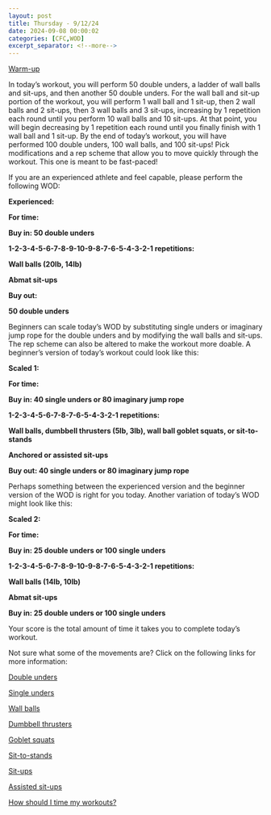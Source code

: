 ```yaml
---
layout: post
title: Thursday - 9/12/24
date: 2024-09-08 00:00:02
categories: [CFC,WOD]
excerpt_separator: <!--more-->
---
```

[Warm-up](https://communityfitnessclub.wixsite.com/website/post/basic-full-body-warm-up)

In today’s workout, you will perform 50 double unders, a ladder of wall balls and sit-ups, and then another 50 double unders. For the wall ball and sit-up portion of the workout, you will perform 1 wall ball and 1 sit-up, then 2 wall balls and 2 sit-ups, then 3 wall balls and 3 sit-ups, increasing by 1 repetition each round until you perform 10 wall balls and 10 sit-ups. At that point, you will begin decreasing by 1 repetition each round until you finally finish with 1 wall ball and 1 sit-up. By the end of today’s workout, you will have performed 100 double unders, 100 wall balls, and 100 sit-ups! Pick modifications and a rep scheme that allow you to move quickly through the workout. This one is meant to be fast-paced!

If you are an experienced athlete and feel capable, please perform the following WOD:

**Experienced:**

**For time:**

**Buy in: 50 double unders**

**1-2-3-4-5-6-7-8-9-10-9-8-7-6-5-4-3-2-1 repetitions:**

**Wall balls (20lb, 14lb)**

**Abmat sit-ups**

**Buy out:**

**50 double unders**
<!--more-->

Beginners can scale today’s WOD by substituting single unders or imaginary jump rope for the double unders and by modifying the wall balls and sit-ups. The rep scheme can also be altered to make the workout more doable. A beginner’s version of today’s workout could look like this:

**Scaled 1:**

**For time:**

**Buy in: 40 single unders or 80 imaginary jump rope**

**1-2-3-4-5-6-7-8-7-6-5-4-3-2-1 repetitions:**

**Wall balls, dumbbell thrusters (5lb, 3lb), wall ball goblet squats, or sit-to-stands**

**Anchored or assisted sit-ups**

**Buy out: 40 single unders or 80 imaginary jump rope**

Perhaps something between the experienced version and the beginner version of the WOD is right for you today. Another variation of today’s WOD might look like this:

**Scaled 2:**

**For time:**

**Buy in: 25 double unders or 100 single unders**

**1-2-3-4-5-6-7-8-9-10-9-8-7-6-5-4-3-2-1 repetitions:**

**Wall balls (14lb, 10lb)**

**Abmat sit-ups**

**Buy in: 25 double unders or 100 single unders**

Your score is the total amount of time it takes you to complete today’s workout. 

Not sure what some of the movements are? Click on the following links for more information:

[Double unders](https://communityfitnessclub.wixsite.com/website/post/double-unders)

[Single unders](https://www.youtube.com/watch?v=hCuXYrTOMxI)

[Wall balls](https://communityfitnessclub.wixsite.com/website/post/wall-balls)

[Dumbbell thrusters](https://communityfitnessclub.wixsite.com/website/post/dumbbell-thrusters) 

[Goblet squats](https://communityfitnessclub.wixsite.com/website/post/goblet-squats)

[Sit-to-stands](https://www.youtube.com/watch?v=vNq9vtEXksc)

[Sit-ups](https://communityfitnessclub.wixsite.com/website/post/sit-ups)  

[Assisted sit-ups](https://www.youtube.com/watch?v=q4ap_8wpaF8)  

[How should I time my workouts?](https://communityfitnessclub.wixsite.com/website/post/how-should-i-time-my-workouts)
